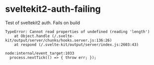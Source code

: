 # sveltekit2-auth-failing
Test of sveltekit2 auth. Fails on build

```
TypeError: Cannot read properties of undefined (reading 'length')
    at Object.handle (/.svelte-kit/output/server/chunks/hooks.server.js:136:26)
    at respond (/.svelte-kit/output/server/index.js:2603:43)

node:internal/event_target:1033
  process.nextTick(() => { throw err; });
```

